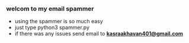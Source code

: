 ### welcom to my email spammer 
- using the spammer is so much easy
- just type python3 spammer.py 
- if there was any issues send email to **kasraakhavan401@gmail.com**
